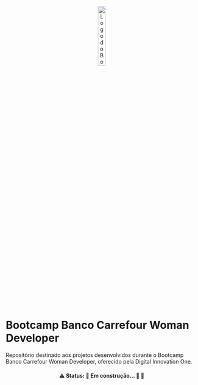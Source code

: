 <div align="center">
  <img src="https://www.notion.so/image/https%3A%2F%2Fhermes.digitalinnovation.one%2Ftracks%2Fdcc852b7-94cc-43ce-bb35-43ad9269c7e6.png?table=block&id=c3cade2e-f898-4951-99f1-4f14ae6c2ffd&spaceId=fdbc4331-3bd6-426e-9286-aba2793009fc&width=250&userId=2554d81a-9e47-4b09-af7f-e08c8df846c7&cache=v2" width="20%" alt="Logo do Bootcamp Impulso ReactJS">
</div> 

# Bootcamp Banco Carrefour Woman Developer

Repositório destinado aos projetos desenvolvidos durante o Bootcamp Banco Carrefour Woman Developer, oferecido pela Digital Innovation One.

<h4 align="center"> 
	 ⚠️ Status: 🚧 Em construção... 🔨 🚧
</h4>
